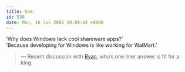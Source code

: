 ```yaml
---
title: Sam.
id: 530
date: Mon, 16 Jun 2003 19:09:44 +0000
---
```


‘Why does Windows lack cool shareware apps?’  
 ‘Because developing for Windows is like working for WalMart.’

> — Recent discussion with [Ryan](http://www.irelan.net/becoming/), who’s one liner answer is fit for a king.


